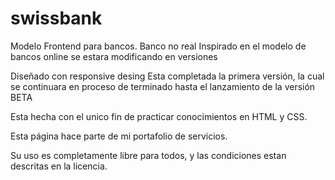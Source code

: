 # swissbank
Modelo Frontend para bancos. Banco no real
Inspirado en el modelo de bancos online
se estara modificando en versiones

Diseñado con responsive desing
Esta completada la primera versión, la cual se continuara en proceso de terminado hasta el lanzamiento de la versión BETA

Esta hecha con el unico fin de practicar conocimientos en HTML y CSS.

Esta página hace parte de mi portafolio de servicios.

Su uso es completamente libre para todos, y las condiciones estan descritas en la licencia.
